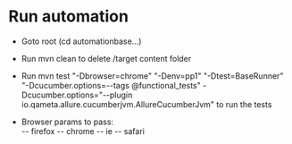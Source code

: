 # Run automation
- Goto root (cd automationbase...)
- Run mvn clean to delete /target content folder
- Run mvn test  "-Dbrowser=chrome" "-Denv=pp1" "-Dtest=BaseRunner" "-Dcucumber.options=--tags @functional_tests" - Dcucumber.options="--plugin io.qameta.allure.cucumberjvm.AllureCucumberJvm" to run the tests

- Browser params to pass:  
-- firefox
-- chrome
-- ie
-- safari